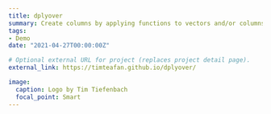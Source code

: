 ```yaml
---
title: dplyover
summary: Create columns by applying functions to vectors and/or columns in 'dplyr'
tags:
- Demo
date: "2021-04-27T00:00:00Z"

# Optional external URL for project (replaces project detail page).
external_link: https://timteafan.github.io/dplyover/

image:
  caption: Logo by Tim Tiefenbach
  focal_point: Smart
---
```

